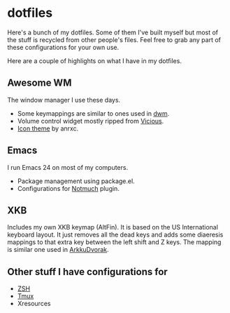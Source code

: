 # dotfiles

Here's a bunch of my dotfiles. Some of them I've built myself but most of the
stuff is recycled from other people's files. Feel free to grab any part of
these configurations for your own use.

Here are a couple of highlights on what I have in my dotfiles.

## Awesome WM

The window manager I use these days.

- Some keymappings are similar to ones used in [dwm][].
- Volume control widget mostly ripped from [Vicious][].
- [Icon theme][icons] by anrxc.

## Emacs

I run Emacs 24 on most of my computers.

- Package management using package.el.
- Configurations for [Notmuch][] plugin.

## XKB

Includes my own XKB keymap (AltFin). It is based on the US International
keyboard layout. It just removes all the dead keys and adds some diaeresis
mappings to that extra key between the left shift and Z keys. The mapping is
similar one used in [ArkkuDvorak][].

## Other stuff I have configurations for

- [ZSH][]
- [Tmux][]
- Xresources

[dwm]: http://dwm.suckless.org/
[Vicious]: http://awesome.naquadah.org/wiki/Vicious
[icons]: http://awesome.naquadah.org/wiki/Nice_Icons
[Notmuch]: http://notmuchmail.org/
[ArkkuDvorak]: http://www.cs.helsinki.fi/u/kkuloves/dvorak.shtml
[ZSH]: http://zsh.sourceforge.net/
[Tmux]: http://tmux.sourceforge.net/
